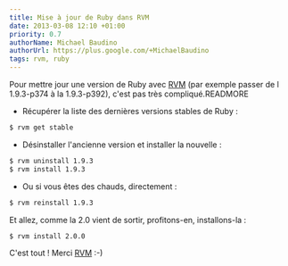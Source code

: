 ```yaml
---
title: Mise à jour de Ruby dans RVM
date: 2013-03-08 12:10 +01:00
priority: 0.7
authorName: Michael Baudino
authorUrl: https://plus.google.com/+MichaelBaudino
tags: rvm, ruby
---
```


Pour mettre jour une version de Ruby avec [RVM](https://rvm.io) (par exemple passer de l 1.9.3-p374 à la 1.9.3-p392), c'est pas très compliqué.READMORE

* Récupérer la liste des dernières versions stables de Ruby :

```bash
$ rvm get stable
```

* Désinstaller l'ancienne version et installer la nouvelle :

```bash
$ rvm uninstall 1.9.3
$ rvm install 1.9.3
```

* Ou si vous êtes des chauds, directement :

```bash
$ rvm reinstall 1.9.3
```

Et allez, comme la 2.0 vient de sortir, profitons-en, installons-la :

```bash
$ rvm install 2.0.0
```

C'est tout ! Merci [RVM](https://rvm.io) :-)
